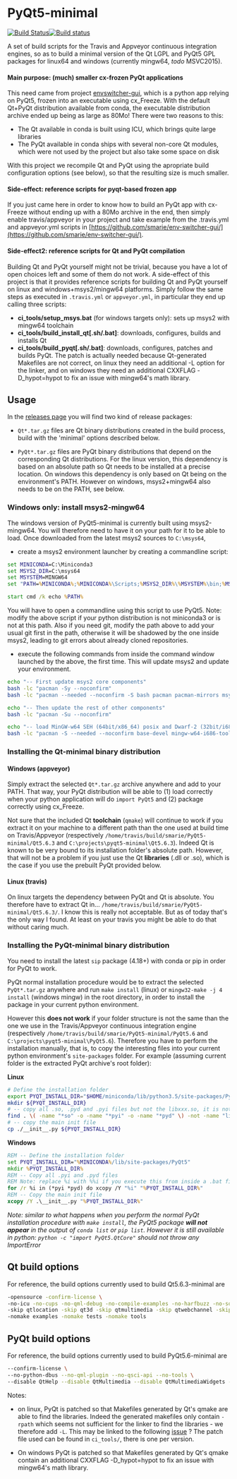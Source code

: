 # PyQt5-minimal

[![Build Status](https://travis-ci.org/smarie/PyQt5-minimal.svg?branch=Qt5.6.3_PyQt_5.6_Python3.5)](https://travis-ci.org/smarie/PyQt5-minimal)[![Build status](https://ci.appveyor.com/api/projects/status/5v9xec097c99h8ox?svg=true)](https://ci.appveyor.com/project/smarie/pyqt5-minimal)

A set of build scripts for the Travis and Appveyor continuous integration engines, so as to build a minimal version of the Qt LGPL and PyQt5 GPL packages for linux64 and windows (currently mingw64, *todo* MSVC2015).

#### Main purpose: (much) smaller cx-frozen PyQt applications  

This need came from project [envswitcher-gui](https://github.com/smarie/env-switcher-gui), which is a python app relying on PyQt5, frozen into an executable using cx_Freeze. With the default Qt+PyQt distribution available from conda, the executable distribution archive ended up being as large as 80Mo! There were two reasons to this: 

* The Qt available in conda is built using ICU, which brings quite large libraries
* The PyQt available in conda ships with several non-core Qt modules, which were not used by the project but also take some space on disk

With this project we recompile Qt and PyQt using the apropriate build configuration options (see below), so that the resulting size is much smaller.

#### Side-effect: reference scripts for pyqt-based frozen app

If you just came here in order to know how to build an PyQt app with cx-Freeze without ending up with a 80Mo archive in the end, then simply enable travis/appveyor in your project and take example from the .travis.yml and appveyor.yml scripts in [https://github.com/smarie/env-switcher-gui/](https://github.com/smarie/env-switcher-gui/).


#### Side-effect2: reference scripts for Qt and PyQt compilation

Building Qt and PyQt yourself might not be trivial, because you have a lot of open choices left and some of them do not work. A side-effect of this project is that it provides reference scripts for building Qt and PyQt yourself on linux and windows+msys2/mingw64 platforms. Simply follow the same steps as executed in `.travis.yml` or `appveyor.yml`, in particular they end up calling three scripts:

* **ci_tools/setup_msys.bat** (for windows targets only): sets up msys2 with mingw64 toolchain
* **ci_tools/build_install_qt\[.sh/.bat\]**: downloads, configures, builds and installs Qt
* **ci_tools/build_pyqt\[.sh/.bat\]**: downloads, configures, patches and builds PyQt. The patch is actually needed because Qt-generated Makefiles are not correct, on linux they need an additional -L<xxx> option for the linker, and on windows they need an additional CXXFLAG -D_hypot=hypot to fix an issue with mingw64's math library.


## Usage

In the [releases page](https://github.com/smarie/PyQt5-minimal/releases) you will find two kind of release packages:

* `Qt*.tar.gz` files are Qt binary distributions created in the build process, build with the 'minimal' options described below. 

* `PyQt*.tar.gz` files are PyQt binary distributions that depend on the corresponding Qt distributions. For the linux version, this dependency is based on an absolute path so Qt needs to be installed at a precise location. On windows this dependency is only based on Qt being on the environment's PATH. However on windows, msys2+mingw64 also needs to be on the PATH, see below.


### Windows only: install msys2-mingw64

The windows version of PyQt5-minimal is currently built using msys2-mingw64. You will therefore need to have it on your path for it to be able to load. Once downloaded from the latest msys2 sources to `C:\msys64`, 

 * create a msys2 environment launcher by creating a commandline script:
 
```cmd
set MINICONDA=C:\Miniconda3
set MSYS2_DIR=C:\msys64
set MSYSTEM=MINGW64
set "PATH=%MINICONDA%;%MINICONDA%\Scripts;%MSYS2_DIR%\%MSYSTEM%\bin;%MSYS2_DIR%\usr\bin;%PATH%"

start cmd /k echo %PATH%
```

You will have to open a commandline using this script to use PyQt5. Note: modify the above script if your python distribution is not miniconda3 or is not at this path. Also if you need git,  modify the path above to add your usual git first in the path, otherwise it will be shadowed by the one inside msys2, leading to git errors about already cloned repositories.

 * execute the following commands from inside the command window launched by the above, the first time. This will update msys2 and update your environment.

```bash
echo "-- First update msys2 core components"
bash -lc "pacman -Sy --noconfirm"
bash -lc "pacman --needed --noconfirm -S bash pacman pacman-mirrors msys2-runtime"

echo "-- Then update the rest of other components"
bash -lc "pacman -Su --noconfirm"

echo "-- load MinGW-w64 SEH (64bit/x86_64) posix and Dwarf-2 (32bit/i686) posix toolchains & related other tools, dependencies & components from MSYS2 REPO"
bash -lc "pacman -S --needed --noconfirm base-devel mingw-w64-i686-toolchain mingw-w64-x86_64-toolchain"
```


### Installing the Qt-minimal binary distribution

#### Windows (appveyor)

Simply extract the selected `Qt*.tar.gz` archive anywhere and add to your PATH. That way, your PyQt distribution will be able to (1) load correctly when your python application will do `import PyQt5` and (2) package correctly using cx_Freeze.

Not sure that the included Qt **toolchain** (`qmake`) will continue to work if you extract it on your machine to a different path than the one used at build time on Travis/Appveyor (respectively `/home/travis/build/smarie/PyQt5-minimal/Qt5.6.3` and `C:\projects\pyqt5-minimal\Qt5.6.3`). Indeed Qt is known to be very bound to its installation folder's absolute path. However, that will not be a problem if you just use the Qt **libraries** (.dll or .so), which is the case if you use the prebuilt PyQt provided below.

#### Linux (travis)

On linux targets the dependency between PyQt and Qt is absolute. You therefore have to extract Qt in... `/home/travis/build/smarie/PyQt5-minimal/Qt5.6.3/`. I know this is really not acceptable. But as of today that's the only way I found. At least on your travis you might be able to do that without caring much.


### Installing the PyQt-minimal binary distribution

You need to install the latest `sip` package (4.18+) with conda or pip in order for PyQt to work.

PyQt normal installation procedure would be to extract the selected `PyQt*.tar.gz` anywhere and run `make install` (linux) or `mingw32-make -j 4 install` (windows mingw) in the root directory, in order to install the package in your current python environment. 

However this **does not work** if your folder structure is not the same than the one we use in the Travis/Appveyor continuous integration engine (respectively `/home/travis/build/smarie/PyQt5-minimal/PyQt5.6` and `C:\projects\pyqt5-minimal\PyQt5.6`). Therefore you have to perform the installation manually, that is, to copy the interesting files into your current python environment's `site-packages` folder. For example (assuming current folder is the extracted PyQt archive's root folder):

**Linux**
```bash
# Define the installation folder
export PYQT_INSTALL_DIR="$HOME/miniconda/lib/python3.5/site-packages/PyQt5"
mkdir ${PYQT_INSTALL_DIR}
# -- copy all .so, .pyd and .pyi files but not the libxxx.so, it is not used
find . \( -name "*so" -o -name "*pyi" -o -name "*pyd" \) -not -name "lib*" -exec cp {} $PYQT_INSTALL_DIR \;
# -- copy the main init file
cp ./__init__.py ${PYQT_INSTALL_DIR}
```

**Windows**
```cmd
REM -- Define the installation folder
set PYQT_INSTALL_DIR="%MINICONDA%/lib/site-packages/PyQt5"
mkdir %PYQT_INSTALL_DIR%
REM -- Copy all .pyi and .pyd files
REM Note: replace %i with %%i if you execute this from inside a .bat file
for /r %i in (*pyi *pyd) do xcopy /Y "%i" "%PYQT_INSTALL_DIR%"
REM -- Copy the main init file
xcopy /Y .\__init__.py "%PYQT_INSTALL_DIR%"
```

*Note: similar to what happens when you perform the normal PyQt installation procedure with `make install`, the PyQt5 package **will not appear** in the output of `conda list` or `pip list`. However it is still available in python: `python -c "import PyQt5.QtCore"` should not throw any ImportError*


## Qt build options

For reference, the build options currently used to build Qt5.6.3-minimal are

```bash
-opensource -confirm-license \
-no-icu -no-cups -no-qml-debug -no-compile-examples -no-harfbuzz -no-sql-mysql -no-sql-odbc -no-sql-sqlite -qt-pcre \
-skip qtlocation -skip qt3d -skip qtmultimedia -skip qtwebchannel -skip qtwayland -skip qtandroidextras -skip qtwebsockets -skip qtconnectivity -skip qtdoc -skip qtwebview -skip qtimageformats -skip qtwebengine -skip qtquickcontrols2 -skip qttranslations -skip qtxmlpatterns -skip qtactiveqt -skip qtx11extras -skip qtsvg -skip qtscript -skip qtserialport -skip qtdeclarative -skip qtgraphicaleffects -skip qtcanvas3d -skip qtmacextras -skip qttools -skip qtwinextras -skip qtsensors -skip qtenginio -skip qtquickcontrols -skip qtserialbus \
-nomake examples -nomake tests -nomake tools
```

## PyQt build options

For reference, the build options currently used to build PyQt5.6-minimal are

```bash
--confirm-license \
--no-python-dbus --no-qml-plugin --no-qsci-api --no-tools \
--disable QtHelp --disable QtMultimedia --disable QtMultimediaWidgets --disable QtNetwork --disable QtOpenGL --disable QtPrintSupport --disable QtQml --disable QtQuick --disable QtSql --disable QtSvg --disable QtTest --disable QtWebKit --disable QtWebKitWidgets --disable QtXml --disable QtXmlPatterns --disable QtDesigner --disable QAxContainer --disable QtDBus --disable QtWebSockets --disable QtWebChannel --disable QtNfc --disable QtBluetooth --disable QtX11Extras --disable QtQuickWidgets --disable _QOpenGLFunctions_2_0 --disable _QOpenGLFunctions_2_1 --disable _QOpenGLFunctions_4_1_Core
```

Notes: 

 * on linux, PyQt is patched so that Makefiles generated by Qt's qmake are able to find the libraries. Indeed the generated makefiles only contain `-rpath` which seems not sufficient for the linker to find the libraries - we therefore add `-L`. This may be linked to the following [issue](https://forum.qt.io/topic/59670/how-to-compile-qt-with-relative-runpath-paths) ? The patch file used can be found in `ci_tools/`, there is one per version.

 * On windows PyQt is patched so that Makefiles generated by Qt's qmake contain an additional CXXFLAG -D_hypot=hypot to fix an issue with mingw64's math library.
